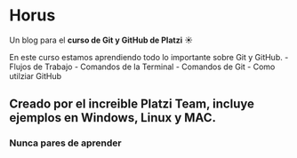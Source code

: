 
#  **Horus**

Un blog para el **curso de Git y GitHub de Platzi** :sunny:

En este curso estamos aprendiendo todo lo importante sobre Git y GitHub.
	- Flujos de Trabajo
	- Comandos de la Terminal
	- Comandos de Git
	- Como utilziar GitHub

Creado por el increible Platzi Team, incluye ejemplos en Windows, Linux y MAC.
------------


### **Nunca pares de aprender**